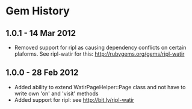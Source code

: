 # Gem History

## 1.0.1 - 14 Mar 2012

* Removed support for ripl as causing dependency conflicts on certain plaforms. See ripl-watir for this: http://rubygems.org/gems/ripl-watir

## 1.0.0 - 28 Feb 2012

* Added ability to extend WatirPageHelper::Page class and not have to write own 'on' and 'visit' methods
* Added support for ripl: see http://bit.ly/ripl-watir